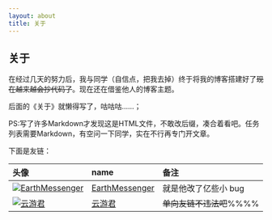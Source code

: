 ```yaml
---
layout: about
title: 关于
---
```


## 关于

在经过几天的努力后，我与同学（自信点，把我去掉）终于将我的博客搭建好了~~现在越来越会抄代码了~~。现在还在借鉴他人的博客主题。

后面的《关于》就懒得写了，咕咕咕……；

PS:写了许多Markdown才发现这是HTML文件，不敢改后缀，凑合着看吧。任务列表需要Markdown，有空问一下同学，实在不行再专门开文章。

下面是友链：

<!-- <style>
  .table{width:543px;overflow:auto}
</style> -->

|头像|name|备注|
|:--|:--|:--|
|[![EarthMessenger](https://avatars.githubusercontent.com/u/49364506?v=4&s=50)](https://github.com/EarthMessenger)|[EarthMessenger](https://github.com/EarthMessenger)|就是他改了亿些小 bug|
|[![云游君](https://avatars.githubusercontent.com/u/25154432?v=4&s=50)](https://www.yunyoujun.cn)                  |[云游君](https://www.yunyoujun.cn)                  |~~单向友链不违法吧~~%%%%|
